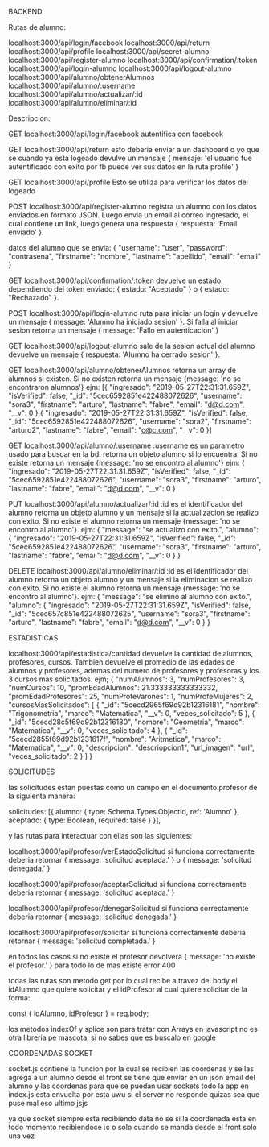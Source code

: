 BACKEND

Rutas de alumno:

localhost:3000/api/login/facebook
localhost:3000/api/return
localhost:3000/api/profile
localhost:3000/api/secret-alumno
localhost:3000/api/register-alumno
localhost:3000/api/confirmation/:token
localhost:3000/api/login-alumno
localhost:3000/api/logout-alumno
localhost:3000/api/alumno/obtenerAlumnos
localhost:3000/api/alumno/:username
localhost:3000/api/alumno/actualizar/:id
localhost:3000/api/alumno/eliminar/:id


Descripcion:

GET localhost:3000/api/login/facebook
autentifica con facebook

GET localhost:3000/api/return
esto deberia enviar a un dashboard o yo que se cuando ya esta logeado
devulve un mensaje { mensaje: 'el usuario fue autentificado con exito por fb puede ver sus datos en la ruta profile' }

GET localhost:3000/api/profile
Esto se utiliza para verificar los datos del logeado


POST localhost:3000/api/register-alumno
registra un alumno con los datos enviados en formato JSON.
Luego envia un email al correo ingresado, el cual contiene un link, luego genera una respuesta 
{ respuesta: 'Email enviado' }.

datos del alumno que se envia:
{ 
  "username": "user",
  "password": "contrasena",
  "firstname": "nombre",
  "lastname": "apellido",
  "email": "email"
}

GET localhost:3000/api/confirmation/:token
devuelve un estado dependiendo del token enviado: { estado: "Aceptado" } o { estado: "Rechazado" }.

POST localhost:3000/api/login-alumno
ruta para iniciar un login y devuelve un mensaje { message: 'Alumno ha iniciado sesion' }.
Si falla al iniciar sesion retorna un mensaje { message: 'Fallo en autenticacion' }


GET localhost:3000/api/logout-alumno
sale de la sesion actual del alumno devuelve un mensaje { respuesta: 'Alumno ha cerrado sesion' }.


GET localhost:3000/api/alumno/obtenerAlumnos
retorna un array de alumnos si existen. Si no existen retorna un mensaje {message: 'no se encontraron alumnos'}
ejm:
[{
     "ingresado": "2019-05-27T22:31:31.659Z",
     "isVerified": false,
     "_id": "5cec6592851e422488072626",
     "username": "sora3",
     "firstname": "arturo",
     "lastname": "fabre",
     "email": "d@d.com",
     "__v": 0
 },{
       "ingresado": "2019-05-27T22:31:31.659Z",
       "isVerified": false,
       "_id": "5cec6592851e422488072626",
       "username": "sora2",
       "firstname": "arturo2",
       "lastname": "fabre",
       "email": "c@c.com",
       "__v": 0
 }]

GET localhost:3000/api/alumno/:username
:username es un parametro usado para buscar en la bd. 
retorna un objeto alumno si lo encuentra. Si no existe retorna un mensaje {message: 'no se encontro al alumno'}
ejm:
{
    "ingresado": "2019-05-27T22:31:31.659Z",
    "isVerified": false,
    "_id": "5cec6592851e422488072626",
    "username": "sora3",
    "firstname": "arturo",
    "lastname": "fabre",
    "email": "d@d.com",
    "__v": 0
}

PUT localhost:3000/api/alumno/actualizar/:id
:id es el identificador del alumno 
retorna un objeto alumno y un mensaje si la actualizacion se realizo con exito. Si no existe el alumno retorna un
mensaje {message: 'no se encontro al alumno'}.
ejm:
{
    "message": "se actualizo con exito.",
    "alumno": {
        "ingresado": "2019-05-27T22:31:31.659Z",
        "isVerified": false,
        "_id": "5cec6592851e422488072626",
        "username": "sora3",
        "firstname": "arturo",
        "lastname": "fabre",
        "email": "d@d.com",
        "__v": 0
    }
}


DELETE localhost:3000/api/alumno/eliminar/:id
:id es el identificador del alumno 
retorna un objeto alumno y un mensaje si la eliminacion se realizo con exito. Si no existe el alumno retorna un
mensaje {message: 'no se encontro al alumno'}.
ejm:
{
    "message": "se elimino al alumno con exito.",
    "alumno": {
        "ingresado": "2019-05-27T22:31:31.659Z",
        "isVerified": false,
        "_id": "5cec657c851e422488072625",
        "username": "sora3",
        "firstname": "arturo",
        "lastname": "fabre",
        "email": "d@d.com",
        "__v": 0
    }
}

ESTADISTICAS

localhost:3000/api/estadistica/cantidad
devuelve la cantidad de alumnos, profesores, cursos. Tambien devuelve el promedio de
las edades de alumnos y profesores, ademas del numero de profesores y profesoras
y los 3 cursos mas solicitados. ejm;
{
    "numAlumnos": 3,
    "numProfesores": 3,
    "numCursos": 10,
    "promEdadAlumnos": 21.333333333333332,
    "promEdadProfesores": 25,
    "numProfeVarones": 1,
    "numProfeMujeres": 2,
    "cursosMasSolicitados": [
        {
            "_id": "5cecd2965f69d92b12316181",
            "nombre": "Trigonometria",
            "marco": "Matematica",
            "__v": 0,
            "veces_solicitado": 5
        },
        {
            "_id": "5cecd28c5f69d92b12316180",
            "nombre": "Geometria",
            "marco": "Matematica",
            "__v": 0,
            "veces_solicitado": 4
        },
        {
            "_id": "5cecd2855f69d92b1231617f",
            "nombre": "Aritmetica",
            "marco": "Matematica",
            "__v": 0,
            "descripcion": "descriopcion1",
            "url_imagen": "url",
            "veces_solicitado": 2
        }
    ]
}


SOLICITUDES

las solicitudes estan puestas como un campo en el documento profesor de la siguienta manera:

solicitudes: [{
      alumno: {
        type: Schema.Types.ObjectId,
        ref: 'Alumno'
      },
      aceptado: { type: Boolean, required: false }
            }],

y las rutas para interactuar con ellas son las siguientes:

localhost:3000/api/profesor/verEstadoSolicitud
si funciona correctamente deberia retornar { message: 'solicitud aceptada.' } o { message: 'solicitud denegada.' }

localhost:3000/api/profesor/aceptarSolicitud
si funciona correctamente deberia retornar { message: 'solicitud aceptada.' }

localhost:3000/api/profesor/denegarSolicitud
si funciona correctamente deberia retornar { message: 'solicitud denegada.' }

localhost:3000/api/profesor/solicitar
si funciona correctamente deberia retornar { message: 'solicitud completada.' }

en todos los casos si no existe el profesor devolvera { message: 'no existe el profesor.' }
para todo lo de mas existe error 400 


todas las rutas son metodo get 
por lo cual recibe a travez del body 
el idAlumno que quiere solicitar y el idProfesor al cual quiere solicitar
de la forma: 

const { idAlumno, idProfesor } = req.body;

los metodos indexOf y splice son para tratar con Arrays en javascript
no es otra libreria pe mascota, si no sabes que es buscalo en google

COORDENADAS SOCKET

socket.js contiene la funcion por la cual se recibien las coordenas y se las agrega a un alumno
desde el front se tiene que enviar en un json email del alumno y las coordenas
para que se puedan usar sockets todo la app en index.js esta envuelta por esta uwu
si el server no responde quizas sea que puse mal eso ultimo jsjs

ya que socket siempre esta recibiendo data no se si la coordenada esta en todo momento recibiendoce :c
o solo cuando se manda desde el front solo una vez









